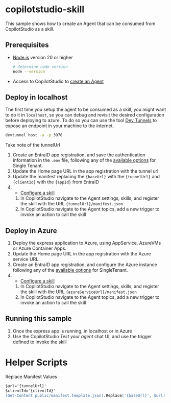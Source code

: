 # copilotstudio-skill

This sample shows how to create an Agent that can be consumed from CopilotStudio as a skill.

## Prerequisites

- [Node.js](https://nodejs.org) version 20 or higher

    ```bash
    # determine node version
    node --version
    ```

- Access to CopilotStudio to [create an Agent](https://learn.microsoft.com/microsoft-copilot-studio/fundamentals-get-started?tabs=web)

## Deploy in localhost

The first time you setup the agent to be consumed as a skill, you might want to do it in `localhost`, so you can debug and revisit the desired configuration before deploying to azure. 
To do so you can use the tool [Dev Tunnels](https://aka.ms/devtunnels) to expose an endpoint in your machine to the internet. 

```bash
devtunnel host -a -p 3978
```

Take note of the tunnelUrl

1. Create an EntraID app registration, and save the authentication information in the `.env` file, following any of the [available options](https://microsoft.github.io/Agents/HowTo/azurebot-auth-for-js.html) for Single Tenant.
1. Update the Home page URL in the app registration with the tunnel url.
1. Update the manifest replacing the `{baseUrl}` with the `{tunnelUrl}` and `{clientId}` with the `{appId}` from EntraID
1. - [Configure a skill](https://learn.microsoft.com/microsoft-copilot-studio/configuration-add-skills#configure-a-skill)
    1. In CopilotStudio navigate to the Agent settings, skills, and register the skill with the URL `{tunnelUrl}/manifest.json`
    1. In CopilotStudio navigate to the Agent topics, add a new trigger to invoke an action to call the skill

## Deploy in Azure

1. Deploy the express application to Azure, using AppService, AzureVMs or Azure Container Apps.
1. Update the Home page URL in the app registration with the Azure service URL.
1. Create an EntraID app registration, and configure the Azure instance following any of the [available options](https://microsoft.github.io/Agents/HowTo/azurebot-auth-for-js.html) for SingleTenant.
1. - [Configure a skill](https://learn.microsoft.com/microsoft-copilot-studio/configuration-add-skills#configure-a-skill)
    1. In CopilotStudio navigate to the Agent settings, skills, and register the skill with the URL `{azureServiceUrl}/manifest.json`
    1. In CopilotStudio navigate to the Agent topics, add a new trigger to invoke an action to call the skill


## Running this sample

1. Once the express app is running, in localhost or in Azure
1. Use the CopilotStudio _Test your agent_ chat UI, and use the trigger defined to invoke the skill

# Helper Scripts

Replace Manifest Values

```ps
$url='{tunnelUrl}'
$clientId='{clientId}'
(Get-Content public/manifest.template.json).Replace('{baseUrl}', $url).Replace('{clientId}', $clientId) | Set-Content public/manifest.json
```
